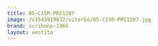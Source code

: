 ```yaml
---
title: 05-C15R-PRI1207
image: /v1543919832/viterbo/05-C15R-PRI1207.jpg
brand: scribano-1966
layout: vestito
---
```

